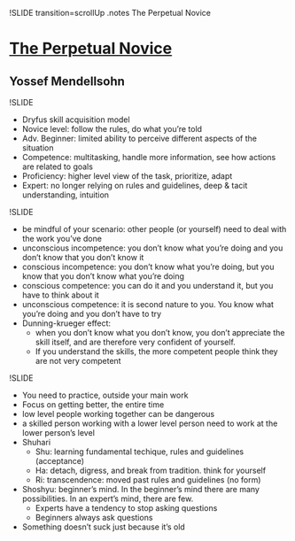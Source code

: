 !SLIDE transition=scrollUp
.notes The Perpetual Novice

# [The Perpetual Novice](http://speakerrate.com/talks/4401-the-perpetual-novice)
## Yossef Mendellsohn

!SLIDE
* Dryfus skill acquisition model
* Novice level: follow the rules, do what you’re told
* Adv. Beginner: limited ability to perceive different aspects of the situation
* Competence: multitasking, handle more information, see how actions are related to goals
* Proficiency: higher level view of the task, prioritize, adapt
* Expert: no longer relying on rules and guidelines, deep & tacit understanding, intuition

!SLIDE
* be mindful of your scenario: other people (or yourself) need to deal with the work you’ve done
* unconscious incompetence: you don’t know what you’re doing and you don’t know that you don’t know it
* conscious incompetence: you don’t know what you’re doing, but you know that you don’t know what you’re doing
* conscious competence: you can do it and you understand it, but you have to think about it
* unconscious competence: it is second nature to you. You know what you’re doing and you don’t have to try
* Dunning-krueger effect:
    * when you don’t know what you don’t know, you don’t appreciate the skill itself, and are therefore very confident of yourself.
    * If you understand the skills, the more competent people think they are not very competent

!SLIDE
* You need to practice, outside your main work
* Focus on getting better, the entire time
* low level people working together can be dangerous
* a skilled person working with a lower level person need to work at the lower person’s level
* Shuhari
    * Shu: learning fundamental techique, rules and guidelines (acceptance)
    * Ha: detach, digress, and break from tradition. think for yourself
    * Ri: transcendence: moved past rules and guidelines (no form)
* Shoshyu: beginner’s mind. In the beginner’s mind there are many possibilities. In an expert’s mind, there are few.
    * Experts have a tendency to stop asking questions
    * Beginners always ask questions
* Something doesn’t suck just because it’s old
